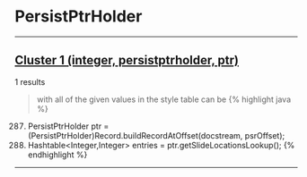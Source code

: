 # PersistPtrHolder

***

## [Cluster 1 (integer, persistptrholder, ptr)](./1)
1 results
> with all of the given values in the style table can be 
{% highlight java %}
287. PersistPtrHolder ptr = (PersistPtrHolder)Record.buildRecordAtOffset(docstream, psrOffset);
289. Hashtable<Integer,Integer> entries = ptr.getSlideLocationsLookup();
{% endhighlight %}

***

